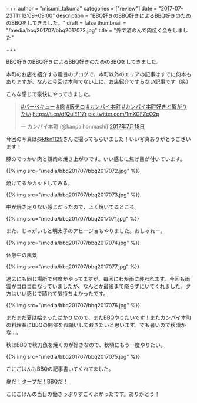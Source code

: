 +++
author = "misumi_takuma"
categories = ["review"]
date = "2017-07-23T11:12:09+09:00"
description = "BBQ好きのBBQ好きによるBBQ好きのためのBBQをしてきました。"
draft = false
thumbnail = "/media/bbq201707/bbq2017072.jpg"
title = "外で酒のんで肉焼く会をしました"

+++

BBQ好きのBBQ好きによるBBQ好きのためのBBQをしてきました。

<!--more-->

本町のお店を紹介する趣旨のブログで、本町以外のエリアの記事はすでに何本もありますが、なんと今回は本町でない上に、お店紹介ですらない記事です（笑）

こんな感じで豪快にやってきました。

<blockquote class="twitter-tweet" data-lang="ja"><p lang="und" dir="ltr"><a href="https://twitter.com/hashtag/%E3%83%90%E3%83%BC%E3%83%99%E3%82%AD%E3%83%A5%E3%83%BC?src=hash">#バーベキュー</a> <a href="https://twitter.com/hashtag/%E8%82%89?src=hash">#肉</a> <a href="https://twitter.com/hashtag/%E9%A3%AF%E3%83%86%E3%83%AD?src=hash">#飯テロ</a> <a href="https://twitter.com/hashtag/%E3%82%AB%E3%83%B3%E3%83%91%E3%82%A4%E6%9C%AC%E7%94%BA?src=hash">#カンパイ本町</a> <a href="https://twitter.com/hashtag/%E3%82%AB%E3%83%B3%E3%83%91%E3%82%A4%E6%9C%AC%E7%94%BA%E5%A5%BD%E3%81%8D%E3%81%A8%E7%B9%8B%E3%81%8C%E3%82%8A%E3%81%9F%E3%81%84?src=hash">#カンパイ本町好きと繋がりたい</a> <a href="https://t.co/dfQulE11Zr">https://t.co/dfQulE11Zr</a> <a href="https://t.co/1mXGFZcO2p">pic.twitter.com/1mXGFZcO2p</a></p>&mdash; カンパイ本町 (@kanpaihonmachi) <a href="https://twitter.com/kanpaihonmachi/status/887215613818654720">2017年7月18日</a></blockquote>
<script async src="//platform.twitter.com/widgets.js" charset="utf-8"></script>

今回の写真は[@ktkn1129](https://twitter.com/ktkn1129)さんに撮ってもらいました！いい写真ありがとうございます！

豚のでっかい肉と鶏肉の焼き上がりです。いい感じに焦げ目が付いています。

{{% img src="/media/bbq201707/bbq2017072.jpg" %}}

焼けてるかカットしてみる。

{{% img src="/media/bbq201707/bbq2017073.jpg" %}}

中が焼き足りない感じだったので、よく焼いてるところ。

{{% img src="/media/bbq201707/bbq2017071.jpg" %}}

また、じゃがいもと明太子のアヒージョもやりました。おしゃれー。

{{% img src="/media/bbq201707/bbq2017074.jpg" %}}

休憩中の風景

{{% img src="/media/bbq201707/bbq2017077.jpg" %}}

過去にも同じ場所で何度かやってますが、毎回にわか雨に襲われます。今回も雨雲がゴロゴロなっていましたが、なんとか最後まで降らずにいてくれました。夕方はいい感じで晴れて気持ちよかったです。

{{% img src="/media/bbq201707/bbq2017076.jpg" %}}

まだまだ夏は始まったばかりなので、またBBQやりたいです！またカンパイ本町の料理長にBBQの開催をお願いしておきたいと思います。でも暑いので秋頃かな...。

秋はBBQで秋刀魚を焼くのが好きなので、秋頃にもう一度やりたい。

{{% img src="/media/bbq201707/bbq2017075.jpg" %}}

こにごはんもBBQの記事書いてくれてました。

[夏だ！タープだ！BBQだ！](https://gohan52.wordpress.com/2017/07/18/%E5%A4%8F%E3%81%A0%EF%BC%81%E3%82%BF%E3%83%BC%E3%83%97%E3%81%A0%EF%BC%81bbq%E3%81%A0%EF%BC%81/)

こにごはんの当日の働きっぷりすごくよかったです。ありがとう！
